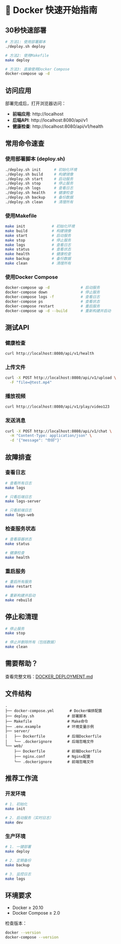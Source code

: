 # 🚀 Docker 快速开始指南

## 30秒快速部署

```bash
# 方法1: 使用部署脚本
./deploy.sh deploy

# 方法2: 使用Makefile
make deploy

# 方法3: 直接使用Docker Compose
docker-compose up -d
```

## 访问应用

部署完成后，打开浏览器访问：

- **前端应用**: http://localhost
- **后端API**: http://localhost:8080/api/v1
- **健康检查**: http://localhost:8080/api/v1/health

## 常用命令速查

### 使用部署脚本 (deploy.sh)

```bash
./deploy.sh init      # 初始化环境
./deploy.sh build     # 构建镜像
./deploy.sh start     # 启动服务
./deploy.sh stop      # 停止服务
./deploy.sh logs      # 查看日志
./deploy.sh health    # 健康检查
./deploy.sh backup    # 备份数据
./deploy.sh clean     # 清理所有
```

### 使用Makefile

```bash
make init            # 初始化环境
make build           # 构建镜像
make start           # 启动服务
make stop            # 停止服务
make logs            # 查看日志
make status          # 查看状态
make health          # 健康检查
make backup          # 备份数据
make clean           # 清理所有
```

### 使用Docker Compose

```bash
docker-compose up -d              # 启动服务
docker-compose down               # 停止服务
docker-compose logs -f            # 查看日志
docker-compose ps                 # 查看状态
docker-compose restart            # 重启服务
docker-compose up -d --build      # 重新构建并启动
```

## 测试API

### 健康检查

```bash
curl http://localhost:8080/api/v1/health
```

### 上传文件

```bash
curl -X POST http://localhost:8080/api/v1/upload \
  -F "file=@test.mp4"
```

### 播放视频

```bash
curl http://localhost:8080/api/v1/play/video123
```

### 发送消息

```bash
curl -X POST http://localhost:8080/api/v1/chat \
  -H "Content-Type: application/json" \
  -d '{"message": "你好"}'
```

## 故障排查

### 查看日志

```bash
# 查看所有日志
make logs

# 只看后端日志
make logs-server

# 只看前端日志
make logs-web
```

### 检查服务状态

```bash
# 查看容器状态
make status

# 健康检查
make health
```

### 重启服务

```bash
# 重启所有服务
make restart

# 重新构建并启动
make rebuild
```

## 停止和清理

```bash
# 停止服务
make stop

# 停止并删除所有（包括数据）
make clean
```

## 需要帮助？

查看完整文档：[DOCKER_DEPLOYMENT.md](DOCKER_DEPLOYMENT.md)

## 文件结构

```
.
├── docker-compose.yml       # Docker编排配置
├── deploy.sh               # 部署脚本
├── Makefile                # Make命令
├── .env.example            # 环境变量示例
├── server/
│   ├── Dockerfile          # 后端Dockerfile
│   └── .dockerignore       # 后端忽略文件
└── web/
    ├── Dockerfile          # 前端Dockerfile
    ├── nginx.conf          # Nginx配置
    └── .dockerignore       # 前端忽略文件
```

## 推荐工作流

### 开发环境

```bash
# 1. 初始化
make init

# 2. 启动服务（实时日志）
make dev
```

### 生产环境

```bash
# 1. 一键部署
make deploy

# 2. 定期备份
make backup

# 3. 监控日志
make logs
```

## 环境要求

- Docker ≥ 20.10
- Docker Compose ≥ 2.0

检查版本：
```bash
docker --version
docker-compose --version
```
